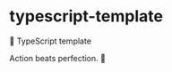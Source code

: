 # typescript-template

🌱 TypeScript template

<!-- INSPIRATIONAL_QUOTE_START -->
Action beats perfection.
🐶
<!-- INSPIRATIONAL_QUOTE_END -->
